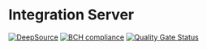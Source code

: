 # Integration Server
[![DeepSource](https://deepsource.io/gh/GalWat/integration_server.svg/?label=active+issues&show_trend=true&token=NUuSLc1rYsYr_oXjBSforhB6)](https://deepsource.io/gh/GalWat/integration_server/?ref=repository-badge)
[![BCH compliance](https://bettercodehub.com/edge/badge/GalWat/integration_server?branch=master)](https://bettercodehub.com/)
[![Quality Gate Status](https://sonarcloud.io/api/project_badges/measure?project=GalWat_integration_server&metric=alert_status)](https://sonarcloud.io/summary/new_code?id=GalWat_integration_server)
